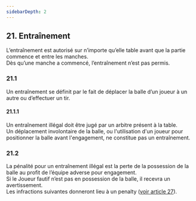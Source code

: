 ```yaml
---
sidebarDepth: 2
---
```


## 21. Entraînement
L’entraînement est autorisé sur n’importe qu’elle table avant que la partie commence et entre les manches. <br>
Dès qu’une manche a commencé, l’entraînement n’est pas permis.

### 21.1
Un entraînement se définit par le fait de déplacer la balle d’un joueur à un autre ou d’effectuer un tir.

#### 21.1.1
Un entraînement illégal doit être jugé par un arbitre présent à la table. <br>
Un déplacement involontaire de la balle, ou l'utilisation d'un joueur pour positionner la balle avant l'engagement, ne constitue pas un entraînement.

### 21.2
La pénalité pour un entraînement illégal est la perte de la possession de la balle au profit de l’équipe adverse pour engagement. <br>
Si le Joueur fautif n’est pas en possession de la balle, il recevra un avertissement. <br>
Les infractions suivantes donneront lieu à un penalty ([voir article 27](./Penalty)).